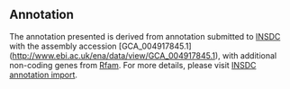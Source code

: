 
Annotation
----------

The annotation presented is derived from annotation submitted to
[INSDC](http://www.insdc.org) with the assembly accession [GCA\_004917845.1]
(http://www.ebi.ac.uk/ena/data/view/GCA_004917845.1),
with additional non-coding genes from
[Rfam](http://rfam.xfam.org/). For more details, please visit [INSDC
annotation import](http://ensemblgenomes.org/info/data/insdc_annotation).
